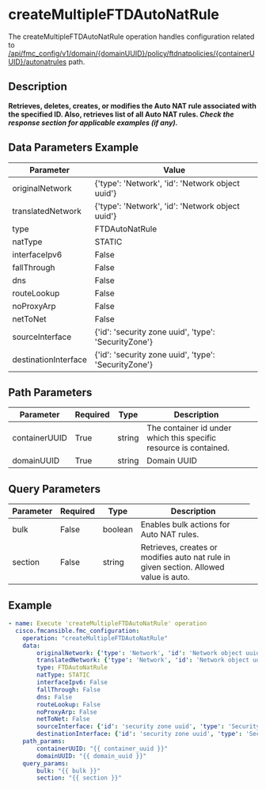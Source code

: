 # createMultipleFTDAutoNatRule

The createMultipleFTDAutoNatRule operation handles configuration related to [/api/fmc_config/v1/domain/{domainUUID}/policy/ftdnatpolicies/{containerUUID}/autonatrules](/paths//api/fmc_config/v1/domain/{domain_uuid}/policy/ftdnatpolicies/{container_uuid}/autonatrules.md) path.&nbsp;
## Description
**Retrieves, deletes, creates, or modifies the Auto NAT rule associated with the specified ID. Also, retrieves list of all Auto NAT rules. _Check the response section for applicable examples (if any)._**

## Data Parameters Example
| Parameter | Value |
| --------- | -------- |
| originalNetwork | {'type': 'Network', 'id': 'Network object uuid'} |
| translatedNetwork | {'type': 'Network', 'id': 'Network object uuid'} |
| type | FTDAutoNatRule |
| natType | STATIC |
| interfaceIpv6 | False |
| fallThrough | False |
| dns | False |
| routeLookup | False |
| noProxyArp | False |
| netToNet | False |
| sourceInterface | {'id': 'security zone uuid', 'type': 'SecurityZone'} |
| destinationInterface | {'id': 'security zone uuid', 'type': 'SecurityZone'} |

## Path Parameters
| Parameter | Required | Type | Description |
| --------- | -------- | ---- | ----------- |
| containerUUID | True | string <td colspan=3> The container id under which this specific resource is contained. |
| domainUUID | True | string <td colspan=3> Domain UUID |

## Query Parameters
| Parameter | Required | Type | Description |
| --------- | -------- | ---- | ----------- |
| bulk | False | boolean <td colspan=3> Enables bulk actions for Auto NAT rules. |
| section | False | string <td colspan=3> Retrieves, creates or modifies auto nat rule in given section. Allowed value is auto. |

## Example
```yaml
- name: Execute 'createMultipleFTDAutoNatRule' operation
  cisco.fmcansible.fmc_configuration:
    operation: "createMultipleFTDAutoNatRule"
    data:
        originalNetwork: {'type': 'Network', 'id': 'Network object uuid'}
        translatedNetwork: {'type': 'Network', 'id': 'Network object uuid'}
        type: FTDAutoNatRule
        natType: STATIC
        interfaceIpv6: False
        fallThrough: False
        dns: False
        routeLookup: False
        noProxyArp: False
        netToNet: False
        sourceInterface: {'id': 'security zone uuid', 'type': 'SecurityZone'}
        destinationInterface: {'id': 'security zone uuid', 'type': 'SecurityZone'}
    path_params:
        containerUUID: "{{ container_uuid }}"
        domainUUID: "{{ domain_uuid }}"
    query_params:
        bulk: "{{ bulk }}"
        section: "{{ section }}"

```